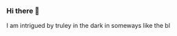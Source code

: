 ### Hi there 👋

<!--
**Greenpath2/Greenpath2** is a ✨ _special_ ✨ repository because its `README.md` (this file) appears on your GitHub profile.

Here are some ideas to get you started:

- 🔭 I’m currently working on acquiring new skill for the workforce.
- 🌱 I’m currently learning learning design UI/
- 👯 I’m looking to collaborate on design basics.
- 🤔 I’m looking for help with design
- 💬 Ask me about color principals
- 📫 How to reach me on slack is by message
- 😄 Pronouns she/we
- ⚡ Fun fact October the Raven is Omnivorous
--> I am intrigued by truley in the dark in someways like the bl
